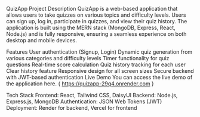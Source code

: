 QuizApp
Project Description
QuizApp is a web-based application that allows users to take quizzes on various topics and difficulty levels. Users can sign up, log in, participate in quizzes, and view their quiz history. The application is built using the MERN stack (MongoDB, Express, React, Node.js) and is fully responsive, ensuring a seamless experience on both desktop and mobile devices.

Features
User authentication (Signup, Login)
Dynamic quiz generation from various categories and difficulty levels
Timer functionality for quiz questions
Real-time score calculation
Quiz history tracking for each user
Clear history feature
Responsive design for all screen sizes
Secure backend with JWT-based authentication
Live Demo
You can access the live demo of the application here.
{ https://quizapp-29q4.onrender.com }

Tech Stack
Frontend: React, Tailwind CSS, DaisyUI
Backend: Node.js, Express.js, MongoDB
Authentication: JSON Web Tokens (JWT)
Deployment: Render for backend, Vercel for frontend